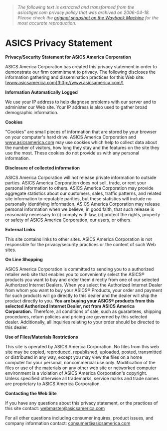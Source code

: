 > *The following text is extracted and transformed from the asicstiger.com privacy policy that was archived on 2006-04-18. Please check the [original snapshot on the Wayback Machine](https://web.archive.org/web/20060418015200id_/http%3A//www.asicsamerica.com/privacy.htm) for the most accurate reproduction.*

# ASICS Privacy Statement

**Privacy/Security Statement for ASICS America Corporation**

ASICS America Corporation has created this privacy statement in order to demonstrate our firm commitment to privacy. The following discloses the information gathering and dissemination practices for this Web site: [www.asicsamerica.com](http://www.asicsamerica.com/)

**Information Automatically Logged**

We use your IP address to help diagnose problems with our server and to administer our Web site. Your IP address is also used to gather broad demographic information.

**Cookies**

"Cookies" are small pieces of information that are stored by your browser on your computer's hard drive. ASICS America Corporation and www.asicsamerica.com may use cookies which help to collect data about the number of visitors, how long they stay and the features on the site they use the most. These cookies do not provide us with any personal information.

**Disclosure of collected information**

ASICS America Corporation will not release private information to outside parties. ASICS America Corporation does not sell, trade, or rent your personal information to others. ASICS America Corporation may provide aggregate statistics about our customers, sales, traffic patterns, and related site information to reputable parities, but these statistics will include no personally identifying information. ASICS America Corporation may release personal information when we believe, in good faith, that such release is reasonably necessary to (i) comply with law, (ii) protect the rights, property or safety of ASICS America Corporation, our users, or others. 

**External Links**

This site contains links to other sites. ASICS America Corporation is not responsible for the privacy/security practices or the content of such Web sites. 

**On Line Shopping**

ASICS America Corporation is committed to sending you to a authorized retailer web site that enables you to conveniently select the ASICS® products you want to buy and order them directly from one of our selected Authorized Internet Dealers. When you select the Authorized Internet Dealer from whom you want to buy your ASICS® Products, your order and payment for such products will go directly to this dealer and the dealer will ship the product directly to you. **You are buying your ASICS® products from this selected Authorized Internet Dealer, not from ASICS America Corporation.** Therefore, all conditions of sale, such as guarantees, shipping procedures, return policies and pricing are governed by this selected dealer. Additionally, all inquiries relating to your order should be directed to this dealer.

**Use of Files/Materials Restrictions**

This site is operated by ASICS America Corporation. No files from this web site may be copied, reproduced, republished, uploaded, posted, transmitted or distributed in any way, except you may view the files on a home computer for your personal, noncommercial use only. Modification of the files or use of the materials on any other web site or networked computer environment is a violation of ASICS America Corporation's copyright. Unless specified otherwise all trademarks, service marks and trade names are proprietary to ASICS America Corporation.

**Contacting the Web Site**

If you have any questions about this privacy statement, or the practices of this site contact: [webmaster@asicsamerica.com](mailto:webmaster@asicsamerica.com)

For all other questions including consumer inquires, product issues, and company information contact: [consumer@asicsamerica.com](mailto:consumer@asicsamerica.com)   

